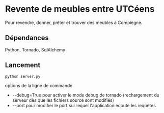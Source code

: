 Revente de meubles entre UTCéens
================================

Pour revendre, donner, prêter et trouver des meubles à Compiègne.

Dépendances
-----------

Python, Tornado, SqlAlchemy

Lancement
---------

```
python server.py
```

options de la ligne de commande

 * --debug=True pour activer le mode debug de tornado (rechargement du serveur dès que les fichiers source sont modifiés)
 * --port pour modifier le port sur lequel l'application écoute les requêtes